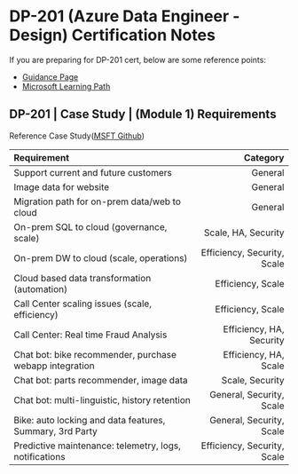 # DP-201 (Azure Data Engineer - Design) Certification Notes 
If you are preparing for DP-201 cert, below are some reference points: 
- [Guidance Page](https://docs.microsoft.com/en-us/learn/certifications/exams/dp-201)
- [Microsoft Learning Path](https://docs.microsoft.com/en-us/learn/browse/?roles=data-engineer&products=azure&resource_type=learning%20path)


## DP-201 | Case Study | (Module 1) Requirements 

Reference Case Study([MSFT Github](https://github.com/MicrosoftLearning/DP-201-Designing-an-Azure-Data-Solution/blob/master/instructions/course-case-study.md))

|   Requirement                                             | Category                      |
| :-------------------------------------------------------- | ----------------------------: | 
| Support current and future customers                      | General                       | 
| Image data for website                                    | General                       | 
| Migration path for on-prem data/web to cloud              | General                       | 
| On-prem SQL to cloud (governance, scale)                  | Scale, HA, Security           | 
| On-prem DW to cloud (scale, operations)                   | Efficiency, Security, Scale   |
| Cloud based data transformation (automation)              | Efficiency, Scale             |
| Call Center scaling issues (scale, efficiency)            | Efficiency, Scale             | 
| Call Center: Real time Fraud Analysis                     | Efficiency, HA, Security      | 
| Chat bot: bike recommender, purchase webapp integration   | Efficiency, HA, Scale         | 
| Chat bot: parts recommender, image data                   | Scale, Security               |          
| Chat bot: multi-linguistic, history retention             | General, Security, Scale      |
| Bike: auto locking and data features, Summary, 3rd Party  | General, Security, Scale      | 
| Predictive maintenance: telemetry, logs, notifications    | Efficiency, Security, Scale   | 
